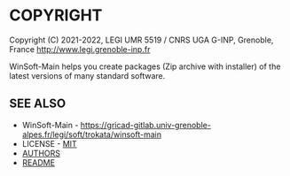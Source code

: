 # COPYRIGHT

Copyright (C) 2021-2022, LEGI UMR 5519 / CNRS UGA G-INP, Grenoble, France
 http://www.legi.grenoble-inp.fr

WinSoft-Main helps you create packages (Zip archive with installer)
of the latest versions of many standard software.

## SEE ALSO

 * WinSoft-Main - https://gricad-gitlab.univ-grenoble-alpes.fr/legi/soft/trokata/winsoft-main
 * LICENSE - [MIT](https://spdx.org/licenses/MIT.html)
 * [AUTHORS](AUTHORS.md)
 * [README](README.md)
